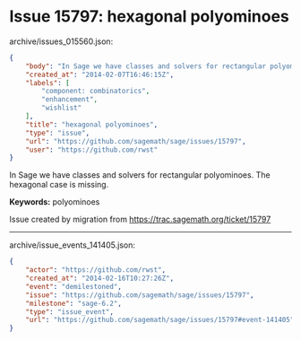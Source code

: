 # Issue 15797: hexagonal polyominoes

archive/issues_015560.json:
```json
{
    "body": "In Sage we have classes and solvers for rectangular polyominoes. The hexagonal case is missing.\n\n**Keywords:** polyominoes\n\nIssue created by migration from https://trac.sagemath.org/ticket/15797\n\n",
    "created_at": "2014-02-07T16:46:15Z",
    "labels": [
        "component: combinatorics",
        "enhancement",
        "wishlist"
    ],
    "title": "hexagonal polyominoes",
    "type": "issue",
    "url": "https://github.com/sagemath/sage/issues/15797",
    "user": "https://github.com/rwst"
}
```
In Sage we have classes and solvers for rectangular polyominoes. The hexagonal case is missing.

**Keywords:** polyominoes

Issue created by migration from https://trac.sagemath.org/ticket/15797





---

archive/issue_events_141405.json:
```json
{
    "actor": "https://github.com/rwst",
    "created_at": "2014-02-16T10:27:26Z",
    "event": "demilestoned",
    "issue": "https://github.com/sagemath/sage/issues/15797",
    "milestone": "sage-6.2",
    "type": "issue_event",
    "url": "https://github.com/sagemath/sage/issues/15797#event-141405"
}
```
